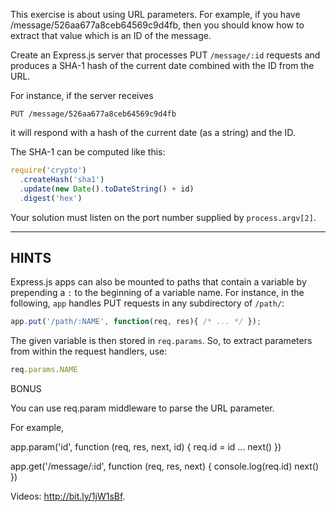 This exercise is about using URL parameters.
For example, if you have /message/526aa677a8ceb64569c9d4fb, then you should know how to
extract that value which is an ID of the message.

Create an Express.js server that processes PUT `/message/:id` requests
and produces a SHA-1 hash of the current date combined with the ID from the URL.

For instance, if the server receives

```
PUT /message/526aa677a8ceb64569c9d4fb
```

it will respond with a hash of the current date (as a string) and the ID.

The SHA-1 can be computed like this:

```js
require('crypto')
  .createHash('sha1')
  .update(new Date().toDateString() + id)
  .digest('hex')
```

Your solution must listen on the port number supplied by `process.argv[2]`.

-----------------------------

## HINTS

Express.js apps can also be mounted to paths that contain a variable by
prepending a `:` to the beginning of a variable name. For instance, in
the following, `app` handles PUT requests in any subdirectory of `/path/`:

```js
app.put('/path/:NAME', function(req, res){ /* ... */ });
```

The given variable is then stored in `req.params`. So, to extract
parameters from within the request handlers, use:

```js
req.params.NAME
```

BONUS

You can use req.param middleware to parse the URL parameter.

For example,

app.param('id', function (req, res, next, id) {
  req.id = id
  ...
  next()
})

app.get('/message/:id', function (req, res, next) {
  console.log(req.id)
  next()
})

Videos: http://bit.ly/1jW1sBf.
